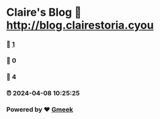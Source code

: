 # Claire's Blog :link: http://blog.clairestoria.cyou 
### :page_facing_up: [1](http://blog.clairestoria.cyou/tag.html) 
### :speech_balloon: 0 
### :hibiscus: 4 
### :alarm_clock: 2024-04-08 10:25:25 
### Powered by :heart: [Gmeek](https://github.com/Meekdai/Gmeek)
